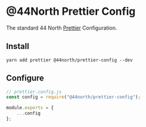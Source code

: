 # @44North Prettier Config

The standard 44 North [Prettier](https://prettier.io/) Configuration.

## Install

```
yarn add prettier @44north/prettier-config --dev
```

## Configure

```js
// prettier.config.js
const config = require("@44north/prettier-config");

module.exports = {
    ...config
};

```
